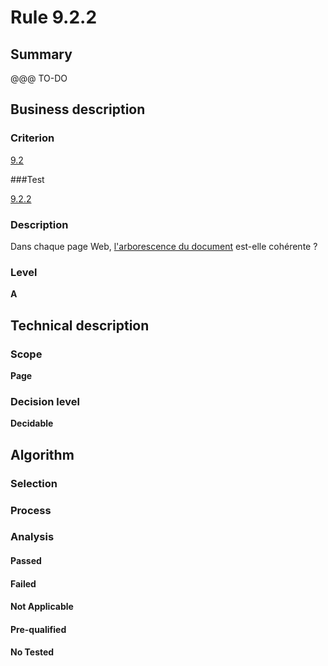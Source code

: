 # Rule 9.2.2

## Summary

@@@ TO-DO

## Business description

### Criterion

[9.2](http://references.modernisation.gouv.fr/sites/default/files/RGAA3_RC2-1/referentiel_technique.htm#crit-9-2)

###Test

[9.2.2](http://references.modernisation.gouv.fr/sites/default/files/RGAA3_RC2-1/referentiel_technique.htm#test-9-2-2)

### Description

Dans chaque page Web, <a href="http://references.modernisation.gouv.fr/sites/default/files/RGAA3_RC2-1/glossaire.htm#mArboDoc">l'arborescence du document</a> est-elle coh&eacute;rente ?

### Level

**A**

## Technical description

### Scope

**Page**

### Decision level

**Decidable**

## Algorithm

### Selection

### Process

### Analysis

#### Passed

#### Failed

#### Not Applicable

#### Pre-qualified

#### No Tested 






